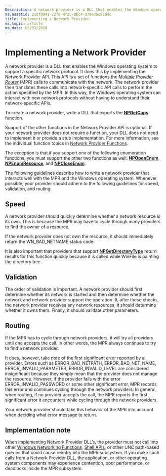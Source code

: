 ```yaml
---
Description: A network provider is a DLL that enables the Windows operating system to support a specific network protocol.
ms.assetid: 21dfa941-72fd-4f2c-8bc4-379ed6ca2a4c
title: Implementing a Network Provider
ms.topic: article
ms.date: 05/31/2018
---
```


# Implementing a Network Provider

A network provider is a DLL that enables the Windows operating system to support a specific network protocol. It does this by implementing the Network Provider API. This API is a set of functions the [*Multiple Provider Router*](https://msdn.microsoft.com/en-us/library/ms721594(v=VS.85).aspx) (MPR) calls to communicate with the network. The network provider then translates these calls into network-specific API calls to perform the action specified by the MPR. In this way, the Windows operating system can interact with new network protocols without having to understand their network-specific APIs.

To create a network provider, write a DLL that exports the [**NPGetCaps**](/windows/desktop/api/Npapi/nf-npapi-npgetcaps) function.

Support of the other functions in the Network Provider API is optional. If your network provider does not require a function, your DLL does not need to implement it or provide a stub implementation. For more information, see the individual function topics in [Network Provider Functions](authentication-functions.md).

The exception is that if you support one of the following enumeration functions, you must support the other two functions as well: [**NPOpenEnum**](/windows/desktop/api/Npapi/nf-npapi-npopenenum), [**NPEnumResource**](/windows/desktop/api/Npapi/nf-npapi-npenumresource), and [**NPCloseEnum**](/windows/desktop/api/Npapi/nf-npapi-npcloseenum).

The following guidelines describe how to write a network provider that interacts well with the MPR and the Windows operating system. Whenever possible, your provider should adhere to the following guidelines for speed, validation, and routing.

## Speed

A network provider should quickly determine whether a network resource is its own. This is because the MPR may have to cycle through many providers to find the owner of a resource.

If the network provider does not own the resource, it should immediately return the WN\_BAD\_NETNAME status code.

It is also important that providers that support [**NPGetDirectoryType**](/windows/desktop/api/Npapi/nf-npapi-npgetdirectorytype) return results for this function quickly because it is called while WinFile is painting the directory tree.

## Validation

The order of validation is important. A network provider should first determine whether its network is started and then determine whether the network and network provider support the operation. If, after these checks, the network provider receives any network resources, it should determine whether it owns them. Finally, it should validate other parameters.

## Routing

If the MPR has to cycle through network providers, it will try all providers until one accepts the call. In other words, the MPR always continues to try to find a network provider.

It does, however, take note of the first significant error reported by a provider. Errors such as ERROR\_BAD\_NETPATH, ERROR\_BAD\_NET\_NAME, ERROR\_INVALID\_PARAMETER, ERROR\_INVALID\_LEVEL are considered insignificant because they simply mean that the provider does not manage the resource. However, if the provider fails with the error ERROR\_INVALID\_PASSWORD or some other significant error, MPR records this error and continues cycling through the network providers. In general, when routing, if no provider accepts the call, the MPR reports the first significant error it encounters while cycling through the network providers.

Your network provider should take this behavior of the MPR into account when deciding what error message to return.

## Implementation note

When implementing Network Provider DLL’s, the provider must not call into other [Windows Networking Functions](https://msdn.microsoft.com/en-us/library/Aa385391(v=VS.85).aspx), [Shell APIs](https://msdn.microsoft.com/en-us/library/Bb774328(v=VS.85).aspx), or other UNC path-based queries that could cause reentry into the MPR subsystem. If you make such calls from a Network Provider DLL, the application, or other operating system components may experience contention, poor performance, or deadlocks inside the MPR subsystem.

 

 




